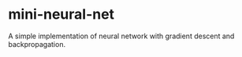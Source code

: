 # mini-neural-net
A simple implementation of neural network with gradient descent and backpropagation.
